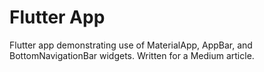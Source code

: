# Flutter App

Flutter app demonstrating use of MaterialApp, AppBar, and BottomNavigationBar widgets. Written for a Medium article.
